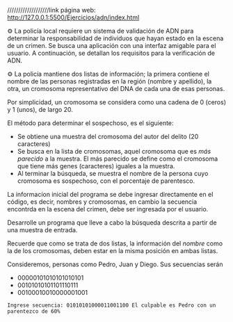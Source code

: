 ///////////////////link página web: http://127.0.0.1:5500/Ejercicios/adn/index.html

⚙ La policía local requiere un sistema de validación de ADN para determinar la responsabilidad de individuos que hayan estado en la escena de un crimen. Se busca una aplicación con una interfaz amigable para el usuario. A continuación, se detallan los requisitos para la verificación de ADN.

⚙ La policía mantiene dos listas de información; la primera contiene el nombre de las personas registradas en la región (nombre y apellido), la otra, un cromosoma representativo del DNA de cada una de esas personas.

Por simplicidad, un cromosoma se considera como una cadena de 0 (ceros) y 1 (unos), de largo 20.

El método para determinar el sospechoso, es el siguiente:

- Se obtiene una muestra del cromosoma del autor del delito (20 caracteres)
- Se busca en la lista de cromosomas, aquel cromosoma que es *más parecido* a la muestra. El más parecido se define como el cromosoma que tiene más genes (caracteres) iguales a la muestra.
- Al terminar la búsqueda, se muestra el nombre de la persona cuyo cromosoma es sospechoso, con el porcentaje de parentesco.

La informacíon inicial del programa se debe ingresar directamente en el código, es decir, nombres y cromosomas, en cambio la secuencia encontrda en la escena del crimen, debe ser ingresada por el usuario.

Desarrolle un programa que lleve a cabo la búsqueda descrita a partir de una muestra de entrada.

Recuerde que como se trata de dos listas, la información del *nombre* como la de los cromosomas, deben estar en la misma posición en ambas listas.

Consideremos, personas como Pedro, Juan y Diego. Sus secuencias serán

- 00000101010101010101
- 00101010101101110111
- 00100010010000001001

`Ingrese secuencia: 01010101000011001100
El culpable es Pedro con un parentezco de 60%`
